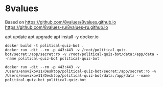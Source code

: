 # 8values
Based on https://github.com/8values/8values.github.io https://github.com/8values-ru/8values-ru.github.io

apt update
apt upgrade
apt install -y docker.io



`docker build -t political-quiz-bot .`  
`docker run -dit --rm -p 443:443 -v /root/political-quiz-bot/secret:/app/secret:ro -v /root/political-quiz-bot/data:/app/data --name political-quiz-bot political-quiz-bot`  

`docker run -dit --rm -p 443:443 -v /Users/enovikov11/Desktop/political-quiz-bot/secret:/app/secret:ro -v /Users/enovikov11/Desktop/political-quiz-bot/data:/app/data --name political-quiz-bot political-quiz-bot`  
